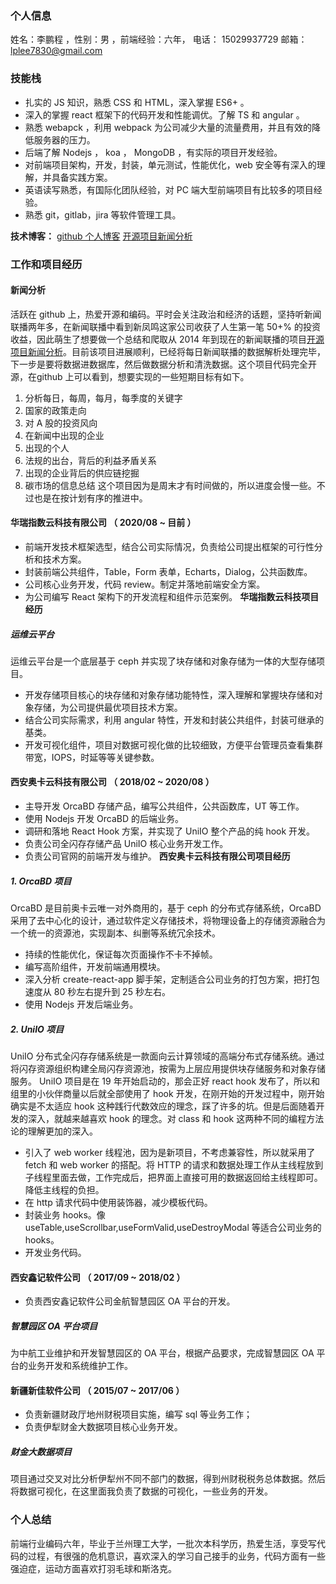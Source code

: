 ### 个人信息
姓名：李鹏程 ，性别：男 ，前端经验：六年， 电话： 15029937729 邮箱： lplee7830@gmail.com
### 技能栈
- 扎实的 JS 知识，熟悉 CSS 和 HTML，深入掌握 ES6+ 。
- 深入的掌握 react 框架下的代码开发和性能调优。了解 TS 和 angular 。
- 熟悉 webapck ，利用 webpack 为公司减少大量的流量费用，并且有效的降低服务器的压力。
- 后端了解 Nodejs ， koa ， MongoDB ，有实际的项目开发经验。
- 对前端项目架构，开发，封装，单元测试，性能优化，web 安全等有深入的理解，并具备实践方案。
- 英语读写熟悉，有国际化团队经验，对 PC 端大型前端项目有比较多的项目经验。
- 熟悉 git，gitlab，jira 等软件管理工具。

**技术博客：**
[github 个人博客](https://github.com/XJawher/blog)
[开源项目新闻分析](https://github.com/XJawher/spiderForNode)
### 工作和项目经历
#### 新闻分析
活跃在 github 上，热爱开源和编码。平时会关注政治和经济的话题，坚持听新闻联播两年多，在新闻联播中看到新凤鸣这家公司收获了人生第一笔 50+% 的投资收益，因此萌生了想要做一个总结和爬取从 2014 年到现在的新闻联播的项目[开源项目新闻分析](https://github.com/XJawher/spiderForNode)。目前该项目进展顺利，已经将每日新闻联播的数据解析处理完毕，下一步是要将数据进数据库，然后做数据分析和清洗数据。这个项目代码完全开源，在github 上可以看到，想要实现的一些短期目标有如下。
1. 分析每日，每周，每月，每季度的关键字
2. 国家的政策走向
3. 对 A 股的投资风向
4. 在新闻中出现的企业
5. 出现的个人
6. 法规的出台，背后的利益矛盾关系
7. 出现的企业背后的供应链挖掘
8. 碳市场的信息总结
这个项目因为是周末才有时间做的，所以进度会慢一些。不过也是在按计划有序的推进中。
#### 华瑞指数云科技有限公司 （ 2020/08 ~ 目前 ）

- 前端开发技术框架选型，结合公司实际情况，负责给公司提出框架的可行性分析和技术方案。
- 封装前端公共组件，Table，Form 表单，Echarts，Dialog，公共函数库。
- 公司核心业务开发，代码 review。制定并落地前端安全方案。
- 为公司编写 React 架构下的开发流程和组件示范案例。
**华瑞指数云科技项目经历**
##### 运维云平台
运维云平台是一个底层基于 ceph 并实现了块存储和对象存储为一体的大型存储项目。
- 开发存储项目核心的块存储和对象存储功能特性，深入理解和掌握块存储和对象存储，为公司提供最优项目技术方案。
- 结合公司实际需求，利用 angular 特性，开发和封装公共组件，封装可继承的基类。
- 开发可视化组件，项目对数据可视化做的比较细致，方便平台管理员查看集群带宽，IOPS，时延等等关键参数。
#### 西安奥卡云科技有限公司 （ 2018/02 ~ 2020/08 ）
- 主导开发 OrcaBD 存储产品，编写公共组件，公共函数库，UT 等工作。
- 使用 Nodejs 开发 OrcaBD 的后端业务。
- 调研和落地 React Hook 方案，并实现了 UniIO 整个产品的纯 hook 开发。
- 负责公司全闪存存储产品 UniIO 核心业务开发工作。
- 负责公司官网的前端开发与维护。
**西安奥卡云科技有限公司项目经历**
##### 1. OrcaBD 项目
OrcaBD 是目前奥卡云唯一对外商用的，基于 ceph 的分布式存储系统，OrcaBD 采用了去中心化的设计，通过软件定义存储技术，将物理设备上的存储资源融合为一个统一的资源池，实现副本、纠删等系统冗余技术。
- 持续的性能优化，保证每次页面操作不卡不掉帧。
- 编写高阶组件，开发前端通用模块。
- 深入分析 create-react-app 脚手架，定制适合公司业务的打包方案，把打包速度从 80 秒左右提升到 25 秒左右。
- 使用 Nodejs 开发后端业务。
##### 2. UniIO 项目
UniIO 分布式全闪存存储系统是一款面向云计算领域的高端分布式存储系统。通过将闪存资源组织构建全局闪存资源池，按需为上层应用提供块存储服务和对象存储服务。
UniIO 项目是在 19 年开始启动的，那会正好 react hook 发布了，所以和组里的小伙伴商量以后就全部使用了 hook 开发，在刚开始的开发过程中，刚开始确实是不太适应 hook 这种践行代数效应的理念，踩了许多的坑。但是后面随着开发的深入，就越来越喜欢 hook 的理念。对 class 和 hook 这两种不同的编程方法论的理解更加的深入。
- 引入了 web worker 线程池，因为是新项目，不考虑兼容性，所以就采用了 fetch 和 web worker 的搭配。将 HTTP 的请求和数据处理工作从主线程放到子线程里面去做，工作完成后，把界面上直接可用的数据返回给主线程即可。降低主线程的负担。
- 在 http 请求代码中使用装饰器，减少模板代码。
- 封装业务 hooks。像 useTable,useScrollbar,useFormValid,useDestroyModal 等适合公司业务的 hooks。
- 开发业务代码。
#### 西安鑫记软件公司 （ 2017/09 ~ 2018/02 ）
- 负责西安鑫记软件公司金航智慧园区 OA 平台的开发。
##### 智慧园区 OA 平台项目
为中航工业维护和开发智慧园区的 OA 平台，根据产品要求，完成智慧园区 OA 平台的业务开发和系统维护工作。
#### 新疆新佳软件公司 （ 2015/07 ~ 2017/06 ）
- 负责新疆财政厅地州财税项目实施，编写 sql 等业务工作；
- 负责伊犁财金大数据项目核心业务开发。
##### 财金大数据项目
项目通过交叉对比分析伊犁州不同不部门的数据，得到州财税税务总体数据。然后将数据可视化，在这里面我负责了数据的可视化，一些业务的开发。
### 个人总结
前端行业编码六年，毕业于兰州理工大学，一批次本科学历，热爱生活，享受写代码的过程，有很强的危机意识，喜欢深入的学习自己接手的业务，代码方面有一些强迫症，运动方面喜欢打羽毛球和斯洛克。

